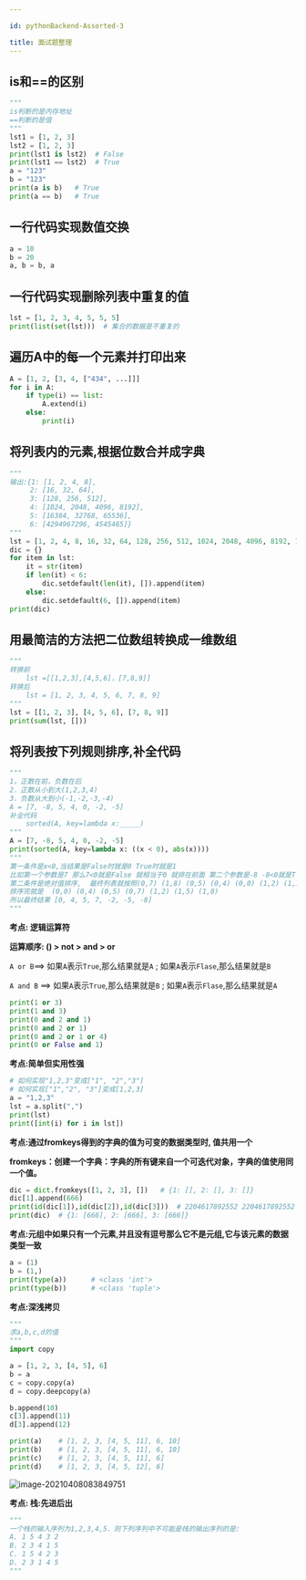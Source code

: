 ```yaml
---

id: pythonBackend-Assorted-3

title: 面试题整理
---
```


## is和==的区别

```python
"""
is判断的是内存地址
==判断的是值
"""
lst1 = [1, 2, 3]
lst2 = [1, 2, 3]
print(lst1 is lst2)  # False
print(lst1 == lst2)	 # True
a = "123"
b = "123"
print(a is b)   # True
print(a == b)	# True
```

## 一行代码实现数值交换

```python
a = 10
b = 20
a, b = b, a
```

## 一行代码实现删除列表中重复的值

```python
lst = [1, 2, 3, 4, 5, 5, 5]
print(list(set(lst)))  # 集合的数据是不重复的
```

## 遍历A中的每一个元素并打印出来

```python
A = [1, 2, [3, 4, ["434", ...]]]
for i in A:
    if type(i) == list:
        A.extend(i)
    else:
        print(i)
```

## 将列表内的元素,根据位数合并成字典

```python
"""
输出:{1: [1, 2, 4, 8], 
     2: [16, 32, 64], 
     3: [128, 256, 512], 
     4: [1024, 2048, 4096, 8192], 
     5: [16384, 32768, 65536], 
     6: [4294967296, 4545465]}
"""
lst = [1, 2, 4, 8, 16, 32, 64, 128, 256, 512, 1024, 2048, 4096, 8192, 16384, 32768, 65536, 4294967296]
dic = {}
for item in lst:
    it = str(item)
    if len(it) < 6:
        dic.setdefault(len(it), []).append(item)
    else:
        dic.setdefault(6, []).append(item)
print(dic)
```

## 用最简洁的方法把二位数组转换成一维数组

```python
"""
转换前
	lst =[[1,2,3],[4,5,6]，[7,8,9]]
转换后
	lst = [1, 2, 3, 4, 5, 6, 7, 8, 9]
"""
lst = [[1, 2, 3], [4, 5, 6], [7, 8, 9]]
print(sum(lst, []))
```

## 将列表按下列规则排序,补全代码

```python
"""
1，正数在前，负数在后
2．正数从小到大(1,2,3,4)
3．负数从大到小(-1,-2,-3,-4)
A = [7, -8, 5, 4, 0, -2, -5]
补全代码
	sorted(A, key=lambda x:_____)
"""
A = [7, -8, 5, 4, 0, -2, -5]
print(sorted(A, key=lambda x: ((x < 0), abs(x))))
"""
第一条件是x<0,当结果是False时就是0 True时就是1 
比如第一个参数是7 那么7<0就是False 就相当于0 就排在前面 第二个参数是-8 -8<0就是True 相当于1 排在0后面
第二条件是绝对值排序,  最终列表就按照(0,7) (1,8) (0,5) (0,4) (0,0) (1,2) (1,5)进行排序
排序完就是  (0,0) (0,4) (0,5) (0,7) (1,2) (1,5) (1,8)
所以最终结果 [0, 4, 5, 7, -2, -5, -8]
"""
```

**考点:	逻辑运算符**

**运算顺序:	()  > not  > and  > or**

` A or B `==>  如果`A`表示`True`,那么结果就是`A` ; 如果`A`表示`Flase`,那么结果就是`B`

`A and B` ==>  如果`A`表示`True`,那么结果就是`B` ; 如果`A`表示`Flase`,那么结果就是`A`

```python
print(1 or 3)
print(1 and 3)
print(0 and 2 and 1)
print(0 and 2 or 1)
print(0 and 2 or 1 or 4)
print(0 or False and 1)
```

**考点:简单但实用性强**

```python
# 如何实现"1,2,3"变成["1", "2","3"]
# 如何实现["1","2", "3"]变成[1,2,3]
a = "1,2,3"
lst = a.split(",")
print(lst)
print([int(i) for i in lst])
```

**考点:通过fromkeys得到的字典的值为可变的数据类型时, 值共用一个**

**fromkeys：创建一个字典：字典的所有键来自一个可迭代对象，字典的值使用同一个值。**

```python
dic = dict.fromkeys([1, 2, 3], [])   # {1: [], 2: [], 3: []}
dic[1].append(666)
print(id(dic[1]),id(dic[2]),id(dic[3]))  # 2204617892552 2204617892552 2204617892552
print(dic)  # {1: [666], 2: [666], 3: [666]}
```

**考点:元组中如果只有一个元素,并且没有逗号那么它不是元组,它与该元素的数据类型一致**

```python
a = (1)
b = (1,)
print(type(a))		# <class 'int'>
print(type(b))		# <class 'tuple'>
```

**考点:深浅拷贝**

```python
"""
求a,b,c,d的值
"""
import copy

a = [1, 2, 3, [4, 5], 6]
b = a
c = copy.copy(a)
d = copy.deepcopy(a)

b.append(10)
c[3].append(11)
d[3].append(12)

print(a)	# [1, 2, 3, [4, 5, 11], 6, 10]
print(b)	# [1, 2, 3, [4, 5, 11], 6, 10]
print(c)	# [1, 2, 3, [4, 5, 11], 6]
print(d)	# [1, 2, 3, [4, 5, 12], 6]
```

![image-20210408083849751](https://gitee.com/JqM1n/biog-image/raw/master/20210408083849.png)

**考点: 栈:先进后出**

```python
"""
一个栈的输入序列为1,2,3,4,5．则下列序列中不可能是栈的输出序列的是:
A. 1 5 4 3 2
B. 2 3 4 1 5
C. 1 5 4 2 3
D. 2 3 1 4 5
"""
```

